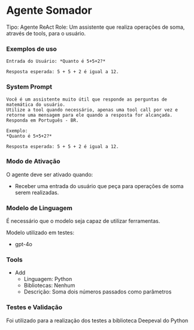 # Agente Somador

Tipo: Agente ReAct
Role: Um assistente que realiza operações de soma, através de tools, para o usuário.

### Exemplos de uso
```
Entrada do Usuário: *Quanto é 5+5+2?*

Resposta esperada: 5 + 5 + 2 é igual a 12.
```

### System Prompt
```
Você é um assistente muito útil que responde as perguntas de matemática do usuário.
Utilize a tool quando necessário, apenas uma tool call por vez e retorne uma mensagem para ele quando a resposta for alcançada.
Responda em Português - BR.

Exemplo:
*Quanto é 5+5+2?*

Resposta esperada: 5 + 5 + 2 é igual a 12.
```

### Modo de Ativação

O agente deve ser ativado quando:
- Receber uma entrada do usuário que peça para operações de soma serem realizadas.

### Modelo de Linguagem

É necessário que o modelo seja capaz de utilizar ferramentas. 

Modelo utilizado em testes:
- gpt-4o

### Tools

- Add
  - Linguagem: Python
  - Bibliotecas: Nenhum
  - Descrição: Soma dois números passados como parâmetros 


### Testes e Validação

Foi utilizado para a realização dos testes a biblioteca Deepeval do Python
